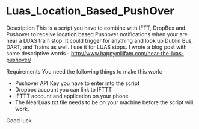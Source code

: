 # Luas_Location_Based_PushOver

Description
This is a script you have to combine with IFTT, DropBox and Pushover to receive location based Pushover notifications when your are near a LUAS train stop. It could trigger for anything and look up Dublin Bus, DART, and Trains as well. I use it for LUAS stops. I wrote a blog post with some descriptive words - http://www.happymillfam.com/near-the-luas-pushover/

Requirements
You need the following things to make this work:
- Pushover API Key you have to enter into the script
- Dropbox account you can link to IFTTT
- IFTTT account and application on your phone
- The NearLuas.txt file needs to be on your machine before the script will work.

Good luck.


